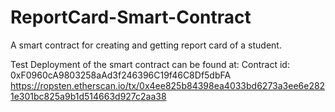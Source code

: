 # ReportCard-Smart-Contract
A smart contract for creating and getting report card of a student.

Test Deployment of the smart contract can be found at:
Contract id: 0xF0960cA9803258aAd3f246396C19f46C8Df5dbFA
https://ropsten.etherscan.io/tx/0x4ee825b84398ea4033bd6273a3ee6e2821e301bc825a9b1d514663d927c2aa38
